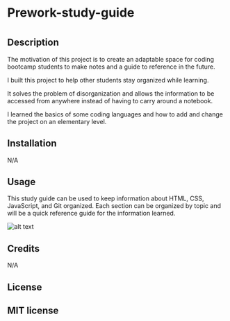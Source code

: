 # Prework-study-guide
# <Prework Study Guide Webpage>

## Description

The motivation of this project is to create an adaptable space for coding bootcamp students to make notes and a guide to reference in the future.

I built this project to help other students stay organized while learning.

It solves the problem of disorganization and allows the information to be accessed from anywhere instead of having to carry around a notebook.

I learned the basics of some coding languages and how to add and change the project on an elementary level. 

## Installation

N/A

## Usage

This study guide can be used to keep information about HTML, CSS, JavaScript, and Git organized. Each section can be organized by topic and will be a quick reference guide for the information learned. 

![alt text](assets/images/screenshot.png)

## Credits

N/A

## License

MIT license
---

